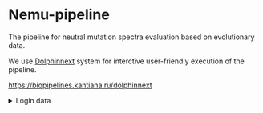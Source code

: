 # Nemu-pipeline

The pipeline for neutral mutation spectra evaluation based on evolutionary data.

We use [Dolphinnext]() system for interctive user-friendly execution of the pipeline.

https://biopipelines.kantiana.ru/dolphinnext

<details>
  <summary>Login data</summary>
  Test login could be used:

  Login - test<br>
  Password - dolphin
  
</details>